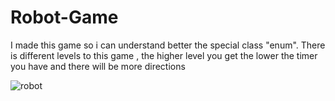 # Robot-Game 
I made this game so i can understand better the special class "enum".
There is different levels to this game , the higher level you get the lower the timer you have and there will be more directions 

![robot](https://github.com/mushari44/Robot-Game/assets/82417962/f8fa5314-1b1c-4cf3-b0e2-4cc9feb25134)
